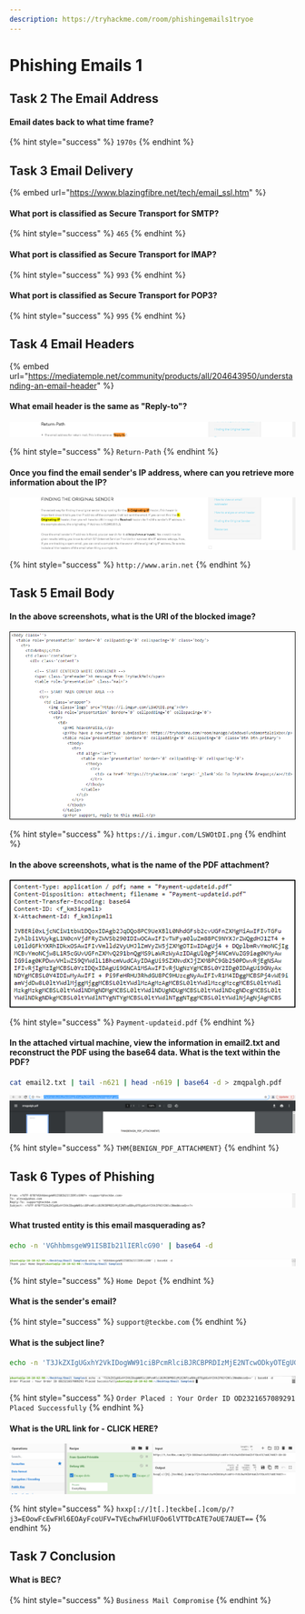 ```yaml
---
description: https://tryhackme.com/room/phishingemails1tryoe
---
```


# Phishing Emails 1

## Task 2 The Email Address

#### Email dates back to what time frame?

{% hint style="success" %}
`1970s`
{% endhint %}

## Task 3 Email Delivery

{% embed url="https://www.blazingfibre.net/tech/email_ssl.htm" %}

#### What port is classified as Secure Transport for SMTP?

{% hint style="success" %}
`465`
{% endhint %}

#### What port is classified as Secure Transport for IMAP?

{% hint style="success" %}
`993`
{% endhint %}

#### What port is classified as Secure Transport for POP3?

{% hint style="success" %}
`995`
{% endhint %}

## Task 4 Email Headers

{% embed url="https://mediatemple.net/community/products/all/204643950/understanding-an-email-header" %}

#### What email header is the same as "Reply-to"?

![](<../../.gitbook/assets/Screenshot from 2022-03-20 12-56-15 (1).png>)

{% hint style="success" %}
`Return-Path`
{% endhint %}

#### Once you find the email sender's IP address, where can you retrieve more information about the IP?

![](<../../.gitbook/assets/Screenshot from 2022-03-20 12-56-50.png>)

{% hint style="success" %}
`http://www.arin.net`
{% endhint %}

## Task 5 Email Body

#### In the above screenshots, what is the URI of the blocked image?

![](<../../.gitbook/assets/image (2).png>)

{% hint style="success" %}
`https://i.imgur.com/LSWOtDI.png`
{% endhint %}

#### In the above screenshots, what is the name of the PDF attachment?

![](<../../.gitbook/assets/image (1).png>)

{% hint style="success" %}
`Payment-updateid.pdf`
{% endhint %}

#### In the attached virtual machine, view the information in email2.txt and reconstruct the PDF using the base64 data. What is the text within the PDF?

```bash
cat email2.txt | tail -n621 | head -n619 | base64 -d > zmqpalgh.pdf
```

![](<../../.gitbook/assets/Screenshot from 2022-03-20 13-09-12.png>)

{% hint style="success" %}
`THM{BENIGN_PDF_ATTACHMENT}`
{% endhint %}

## Task 6 Types of Phishing

![](<../../.gitbook/assets/Screenshot from 2022-03-20 13-21-23.png>)

#### What trusted entity is this email masquerading as?

```bash
echo -n 'VGhhbmsgeW91ISBIb21lIERlcG90' | base64 -d
```

![](<../../.gitbook/assets/Screenshot from 2022-03-20 13-20-20.png>)

{% hint style="success" %}
`Home Depot`
{% endhint %}

#### What is the sender's email?

{% hint style="success" %}
`support@teckbe.com`
{% endhint %}

#### What is the subject line?

```bash
echo -n 'T3JkZXIgUGxhY2VkIDogWW91ciBPcmRlciBJRCBPRDIzMjE2NTcwODkyOTEgUGxhY2VkIFN1Y2Nlc3NmdWxseQ==' | base64 -d
```

![](<../../.gitbook/assets/Screenshot from 2022-03-20 13-18-27.png>)

{% hint style="success" %}
`Order Placed : Your Order ID OD2321657089291 Placed Successfully`
{% endhint %}

#### What is the URL link for - CLICK HERE?

![](<../../.gitbook/assets/Screenshot from 2022-03-20 13-34-50.png>)

{% hint style="success" %}
`hxxp[://]t[.]teckbe[.]com/p/?j3=EOowFcEwFHl6EOAyFcoUFV=TVEchwFHlUFOo6lVTTDcATE7oUE7AUET==`
{% endhint %}

## Task 7 Conclusion

#### What is BEC?

{% hint style="success" %}
`Business Mail Compromise`
{% endhint %}
